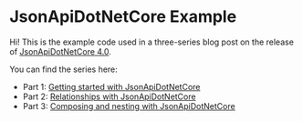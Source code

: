 # JsonApiDotNetCore Example

Hi! This is the example code used in a three-series blog post on the release of [JsonApiDotNetCore 4.0](https://github.com/json-api-dotnet/JsonApiDotNetCore/releases).

You can find the series here:

* Part 1: [Getting started with JsonApiDotNetCore](https://dev.to/wunki/getting-started-5dkl)
* Part 2: [Relationships with JsonApiDotNetCore](https://dev.to/wunki/relationships-2iol)
* Part 3: [Composing and nesting with JsonApiDotNetCore](https://dev.to/wunki/composing-and-nesting-47dm)
